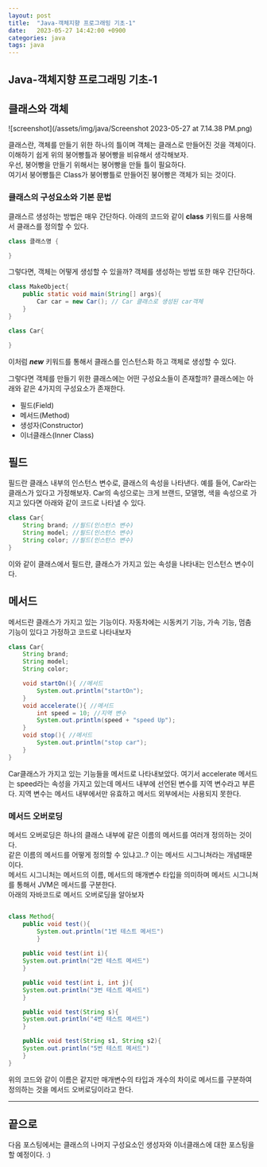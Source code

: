 ```yaml
---
layout: post
title:  "Java-객체지향 프로그래밍 기초-1"
date:   2023-05-27 14:42:00 +0900
categories: java
tags: java
---
```

## Java-객체지향 프로그래밍 기초-1

## 클래스와 객체

![screenshot](/assets/img/java/Screenshot 2023-05-27 at 7.14.38 PM.png)

클래스란, 객체를 만들기 위한 하나의 틀이며 객체는 클래스로 만들어진 것을 객체이다. <br>
이해하기 쉽게 위의 붕어빵틀과 붕어빵을 비유해서 생각해보자.<br>
우선, 붕어빵을 만들기 위해서는 붕어빵을 만들 틀이 필요하다. <br>
여기서 붕어빵틀은 Class가 붕어빵틀로 만들어진 붕어빵은 객체가 되는 것이다.<br>

### 클래스의 구성요소와 기본 문법

클래스르 생성하는 방법은 매우 간단하다.
아래의 코드와 같이 **class** 키워드를 사용해서 클래스를 정의할 수 있다.
```java
class 클래스명 {

}
```

그렇다면, 객체는 어떻게 생성할 수 있을까?
객체를 생성하는 방법 또한 매우 간단하다.
```java
class MakeObject{
    public static void main(String[] args){
        Car car = new Car(); // Car 클래스로 생성된 car객체
    }
}

class Car{

}
```
이처럼 ***new*** 키워드를 통해서 클래스를 인스턴스화 하고 객체로 생성할 수 있다.

그렇다면 객체를 만들기 위한 클래스에는 어떤 구성요소들이 존재할까?
클래스에는 아래와 같은 4가지의 구성요소가 존재한다.
* 필드(Field)
* 메서드(Method)
* 생성자(Constructor)
* 이너클래스(Inner Class)

## 필드

필드란 클래스 내부의 인스턴스 변수로, 클래스의 속성을 나타낸다. 
예를 들어, Car라는 클래스가 있다고 가정해보자.
Car의 속성으로는 크게 브랜드, 모델명, 색을 속성으로 가지고 있다면 아래와 같이 코드로 나타낼 수 있다.

```java
class Car{
    String brand; //필드(인스턴스 변수)
    String model; //필드(인스턴스 변수)
    String color; //필드(인스턴스 변수)
}
```
이와 같이 클래스에서 필드란, 클래스가 가지고 있는 속성을 나타내는 인스턴스 변수이다.


## 메서드

메서드란 클래스가 가지고 있는 기능이다.
자동차에는 시동켜기 기능, 가속 기능, 멈춤 기능이 있다고 가정하고 코드로 나타내보자

```java
class Car{
    String brand; 
    String model; 
    String color;

    void startOn(){ //메서드
        System.out.println("startOn");
    }
    void accelerate(){ //메서드
        int speed = 10; //지역 변수
        System.out.println(speed + "speed Up");
    }
    void stop(){ //메서드
        System.out.println("stop car");
    }
}
```
Car클래스가 가지고 있는 기능들을 메서드로 나타내보았다.
여기서 accelerate 메서드는 speed라는 속성을 가지고 있는데 메서드 내부에 선언된 변수를 지역 변수라고 부른다.
지역 변수는 메서드 내부에서만 유효하고 메서드 외부에서는 사용되지 못한다.

### 메서드 오버로딩
메서드 오버로딩은 하나의 클래스 내부에 같은 이름의 메서드를 여러개 정의하는 것이다.<br>
같은 이름의 메서드를 어떻게 정의할 수 있냐고..? 이는 메서드 시그니쳐라는 개념때문이다. <br>
메서드 시그니처는 메서드의 이름, 메서드의 매개변수 타입을 의미하며 메서드 시그니쳐를 통해서 JVM은 메서드를 구분한다. <br>
아래의 자바코드로 메서드 오버로딩을 알아보자

```java 

class Method{
    public void test(){
        System.out.println("1번 테스트 메서드")
        }
    
    public void test(int i){
    System.out.println("2번 테스트 메서드")
    }

    public void test(int i, int j){
    System.out.println("3번 테스트 메서드")
    }

    public void test(String s){
    System.out.println("4번 테스트 메서드")
    }

    public void test(String s1, String s2){
    System.out.println("5번 테스트 메서드")
    }
}
```
위의 코드와 같이 이름은 같지만 매개변수의 타입과 개수의 차이로 메서드를 구분하여 정의하는 것을 메서드 오버로딩이라고 한다.

---

## 끝으로
다음 포스팅에서는 클래스의 나머지 구성요소인 생성자와 이너클래스에 대한 포스팅을 할 예정이다. :) 
